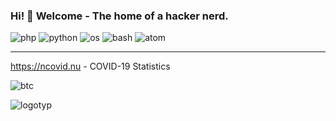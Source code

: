 ### Hi! 👋 Welcome - The home of a hacker nerd.
![php](https://user-images.githubusercontent.com/83667327/152659833-f999c45b-0bc6-4c0e-ae1b-79697efd563e.svg)
![python](https://user-images.githubusercontent.com/83667327/152659843-ecee24e9-4f07-4d86-acf5-959844e8d9c5.svg)
![os](https://user-images.githubusercontent.com/83667327/152659846-9534104b-1a02-4155-a021-3e2438da2d7e.svg)
![bash](https://user-images.githubusercontent.com/83667327/152659847-5a6c99ad-a6a1-40db-a839-1227650aa264.svg)
![atom](https://user-images.githubusercontent.com/83667327/152659852-99410dda-a721-41c8-9e42-75534df880b7.svg)

<hr>

https://ncovid.nu - COVID-19 Statistics

![btc](https://user-images.githubusercontent.com/83667327/152659372-dd16b83b-8c86-4ef7-98e1-992e6455f97f.svg)


![logotyp](https://user-images.githubusercontent.com/83667327/132955264-e7e3da10-e1ed-4acf-a543-3013a68586fa.png)

